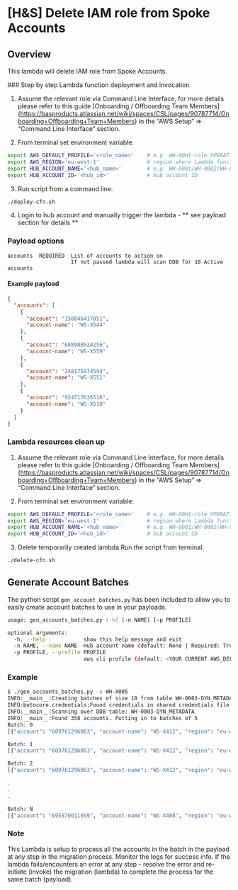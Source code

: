 # [H&S] Delete IAM role from Spoke Accounts

## Overview

This lambda will delete IAM role from Spoke Accounts.

### Step by step Lambda function deployment and invocation

1. Assume the relevant role via Command Line Interface, for more details please refer to this guide [Onboarding / Offboarding Team Members] (https://basproducts.atlassian.net/wiki/spaces/CSL/pages/90787714/Onboarding+Offboarding+Team+Members) in the “AWS Setup“ => “Command Line Interface“ section.

2. From terminal set environment variable:
```bash
export AWS_DEFAULT_PROFILE='<role_name>'    # e.g. WH-00H1-role_OPERATIONS
export AWS_REGION='eu-west-1'               # region where Lambda function to be created
export HUB_ACCOUNT_NAME='<hub_name>'        # e.g. WH-0001/WH-0002/WH-0003
export HUB_ACCOUNT_ID='<hub_id>'            # hub account ID
```

3. Run script from a command line.
```bash
./deploy-cfn.sh
```
4. Login to hub account and manually trigger the lambda - ** see payload section for details **

### Payload options

```
accounts  REQUIRED  List of accounts to action on
                    If not passed lambda will scan DDB for 10 Active accounts

```

#### Example payload

```json
{
  "accounts": [
    {
      "account": "150846417851",
      "account-name": "WS-X544"
    },
    {
      "account": "688980524256",
      "account-name": "WS-X559"
    },
    {
      "account": "248175974594",
      "account-name": "WS-X551"
    },
    {
      "account": "924717636516",
      "account-name": "WS-X510"
    }
  ]
}
```

### Lambda resources clean up

1. Assume the relevant role via Command Line Interface, for more details please refer to this guide [Onboarding / Offboarding Team Members] (https://basproducts.atlassian.net/wiki/spaces/CSL/pages/90787714/Onboarding+Offboarding+Team+Members) in the “AWS Setup“ => “Command Line Interface“ section.

2. From terminal set environment variable:
```bash
export AWS_DEFAULT_PROFILE='<role_name>'    # e.g. WH-00H1-role_OPERATIONS
export AWS_REGION='eu-west-1'               # region where Lambda function to be created
export HUB_ACCOUNT_NAME='<hub_name>'        # e.g. WH-0001/WH-0002/WH-0003
export HUB_ACCOUNT_ID='<hub_id>'            # hub account ID
```
3. Delete temporarily created lambda
Run the script from terminal:
```bash
./delete-cfn.sh
```

## Generate Account Batches

The python script `gen_account_batches.py` has been included to allow you to easily create account batches to use in your payloads.

``` bash
usage: gen_accounts_batches.py [-h] [-n NAME] [-p PROFILE]

optional arguments:
  -h, --help            show this help message and exit
  -n NAME, --name NAME  Hub account name (default: None | Required: True)
  -p PROFILE, --profile PROFILE
                        aws cli profile (default: <YOUR CURRENT AWS_DEFAULT_PROFILE>)
```

### Example

``` bash
$ ./gen_accounts_batches.py -n WH-X005
INFO:__main__:Creating batches of size 10 from table WH-0003-DYN_METADATA with env-type NonProd
INFO:botocore.credentials:Found credentials in shared credentials file: ~/.aws/credentials
INFO:__main__:Scanning over DDB table: WH-0003-DYN_METADATA
INFO:__main__:Found 358 accounts. Putting in to batches of 5
Batch: 0
[{"account": "609761296063", "account-name": "WS-X412", "region": "eu-west-1"}, {"account": "146518327479", "account-name": "WS-X402", "region": "eu-west-1"}, {"account": "124489256131", "account-name": "WS-X413", "region": "eu-west-1"}, {"account": "235595472080", "account-name": "WS-X415", "region": "eu-west-1"}, {"account": "126189234419", "account-name": "WS-X403", "region": "eu-west-1"}, {"account": "249272243306", "account-name": "WS-X414", "region": "eu-west-1"}, {"account": "983527333379", "account-name": "WS-X409", "region": "eu-west-1"}, {"account": "356443159338", "account-name": "WS-X401", "region": "eu-west-1"}, {"account": "814873127730", "account-name": "WS-X407", "region": "eu-west-1"}, {"account": "947776653076", "account-name": "WS-X416", "region": "eu-west-1"}]

Batch: 1
[{"account": "609761296063", "account-name": "WS-X412", "region": "eu-west-1"}, {"account": "146518327479", "account-name": "WS-X402", "region": "eu-west-1"}, {"account": "124489256131", "account-name": "WS-X413", "region": "eu-west-1"}, {"account": "235595472080", "account-name": "WS-X415", "region": "eu-west-1"}, {"account": "126189234419", "account-name": "WS-X403", "region": "eu-west-1"}, {"account": "249272243306", "account-name": "WS-X414", "region": "eu-west-1"}, {"account": "983527333379", "account-name": "WS-X409", "region": "eu-west-1"}, {"account": "356443159338", "account-name": "WS-X401", "region": "eu-west-1"}, {"account": "814873127730", "account-name": "WS-X407", "region": "eu-west-1"}, {"account": "947776653076", "account-name": "WS-X416", "region": "eu-west-1"}]

Batch: 2
[{"account": "609761296063", "account-name": "WS-X412", "region": "eu-west-1"}, {"account": "146518327479", "account-name": "WS-X402", "region": "eu-west-1"}, {"account": "124489256131", "account-name": "WS-X413", "region": "eu-west-1"}, {"account": "235595472080", "account-name": "WS-X415", "region": "eu-west-1"}, {"account": "126189234419", "account-name": "WS-X403", "region": "eu-west-1"}, {"account": "249272243306", "account-name": "WS-X414", "region": "eu-west-1"}, {"account": "983527333379", "account-name": "WS-X409", "region": "eu-west-1"}, {"account": "356443159338", "account-name": "WS-X401", "region": "eu-west-1"}, {"account": "814873127730", "account-name": "WS-X407", "region": "eu-west-1"}, {"account": "947776653076", "account-name": "WS-X416", "region": "eu-west-1"}]

.
.
.

Batch: N
[{"account": "695870011059", "account-name": "WS-X408", "region": "eu-west-1"}, {"account": "106530302254", "account-name": "WS-X404", "region": "eu-west-1"}, {"account": "999318609660", "account-name": "WS-X405", "region": "eu-west-1"}, {"account": "321560189287", "account-name": "WS-X406", "region": "eu-west-1"}]

```

### Note
This Lambda is setup to process all the accounts in the batch in the payload at any step in the migration process.
Monitor the logs for success info.
If the lambda fails/encounters an error at any step - resolve the error and re-initiate (invoke) the migration (lambda) to complete the process for the same batch (payload).